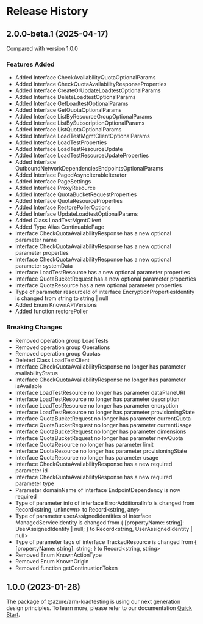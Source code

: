 # Release History
    
## 2.0.0-beta.1 (2025-04-17)
Compared with version 1.0.0
    
### Features Added

  - Added Interface CheckAvailabilityQuotaOptionalParams
  - Added Interface CheckQuotaAvailabilityResponseProperties
  - Added Interface CreateOrUpdateLoadtestOptionalParams
  - Added Interface DeleteLoadtestOptionalParams
  - Added Interface GetLoadtestOptionalParams
  - Added Interface GetQuotaOptionalParams
  - Added Interface ListByResourceGroupOptionalParams
  - Added Interface ListBySubscriptionOptionalParams
  - Added Interface ListQuotaOptionalParams
  - Added Interface LoadTestMgmtClientOptionalParams
  - Added Interface LoadTestProperties
  - Added Interface LoadTestResourceUpdate
  - Added Interface LoadTestResourceUpdateProperties
  - Added Interface OutboundNetworkDependenciesEndpointsOptionalParams
  - Added Interface PagedAsyncIterableIterator
  - Added Interface PageSettings
  - Added Interface ProxyResource
  - Added Interface QuotaBucketRequestProperties
  - Added Interface QuotaResourceProperties
  - Added Interface RestorePollerOptions
  - Added Interface UpdateLoadtestOptionalParams
  - Added Class LoadTestMgmtClient
  - Added Type Alias ContinuablePage
  - Interface CheckQuotaAvailabilityResponse has a new optional parameter name
  - Interface CheckQuotaAvailabilityResponse has a new optional parameter properties
  - Interface CheckQuotaAvailabilityResponse has a new optional parameter systemData
  - Interface LoadTestResource has a new optional parameter properties
  - Interface QuotaBucketRequest has a new optional parameter properties
  - Interface QuotaResource has a new optional parameter properties
  - Type of parameter resourceId of interface EncryptionPropertiesIdentity is changed from string to string | null
  - Added Enum KnownAPIVersions
  - Added function restorePoller

### Breaking Changes

  - Removed operation group LoadTests
  - Removed operation group Operations
  - Removed operation group Quotas
  - Deleted Class LoadTestClient
  - Interface CheckQuotaAvailabilityResponse no longer has parameter availabilityStatus
  - Interface CheckQuotaAvailabilityResponse no longer has parameter isAvailable
  - Interface LoadTestResource no longer has parameter dataPlaneURI
  - Interface LoadTestResource no longer has parameter description
  - Interface LoadTestResource no longer has parameter encryption
  - Interface LoadTestResource no longer has parameter provisioningState
  - Interface QuotaBucketRequest no longer has parameter currentQuota
  - Interface QuotaBucketRequest no longer has parameter currentUsage
  - Interface QuotaBucketRequest no longer has parameter dimensions
  - Interface QuotaBucketRequest no longer has parameter newQuota
  - Interface QuotaResource no longer has parameter limit
  - Interface QuotaResource no longer has parameter provisioningState
  - Interface QuotaResource no longer has parameter usage
  - Interface CheckQuotaAvailabilityResponse has a new required parameter id
  - Interface CheckQuotaAvailabilityResponse has a new required parameter type
  - Parameter domainName of interface EndpointDependency is now required
  - Type of parameter info of interface ErrorAdditionalInfo is changed from Record<string, unknown> to Record<string, any>
  - Type of parameter userAssignedIdentities of interface ManagedServiceIdentity is changed from {
        [propertyName: string]: UserAssignedIdentity | null;
    } to Record<string, UserAssignedIdentity | null>
  - Type of parameter tags of interface TrackedResource is changed from {
        [propertyName: string]: string;
    } to Record<string, string>
  - Removed Enum KnownActionType
  - Removed Enum KnownOrigin
  - Removed function getContinuationToken
    
    
## 1.0.0 (2023-01-28)

The package of @azure/arm-loadtesting is using our next generation design principles. To learn more, please refer to our documentation [Quick Start](https://aka.ms/azsdk/js/mgmt/quickstart).

